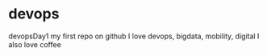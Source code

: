 # devops
devopsDay1
my first repo on github
I love devops, bigdata, mobility, digital
I also love coffee
